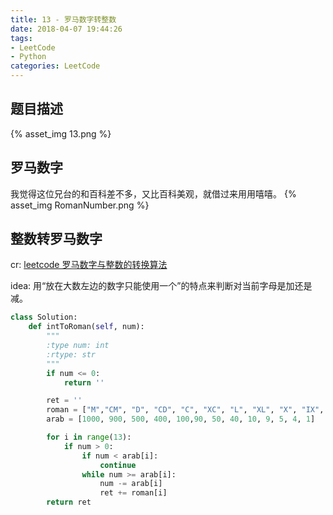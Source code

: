```yaml
---
title: 13 - 罗马数字转整数
date: 2018-04-07 19:44:26
tags: 
- LeetCode
- Python
categories: LeetCode
---
```


## 题目描述
{% asset_img 13.png %}

<!-- more -->

## 罗马数字
我觉得这位兄台的和百科差不多，又比百科美观，就借过来用用嘻嘻。
{% asset_img RomanNumber.png %}

## 整数转罗马数字
cr: [leetcode 罗马数字与整数的转换算法](https://blog.csdn.net/net_wolf_007/article/details/51770112)

idea: 用“放在大数左边的数字只能使用一个”的特点来判断对当前字母是加还是减。

```python
class Solution:
    def intToRoman(self, num):
        """
        :type num: int
        :rtype: str
        """
        if num <= 0:
            return ''

        ret = ''
        roman = ["M","CM", "D", "CD", "C", "XC", "L", "XL", "X", "IX", "V", "IV", "I"]
        arab = [1000, 900, 500, 400, 100,90, 50, 40, 10, 9, 5, 4, 1]

        for i in range(13):
            if num > 0:
                if num < arab[i]:
                    continue
                while num >= arab[i]:
                    num -= arab[i]
                    ret += roman[i]
        return ret
```
